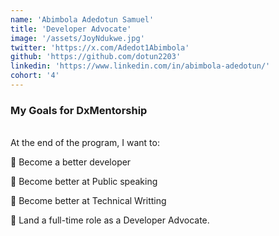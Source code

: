 ```yaml
---
name: 'Abimbola Adedotun Samuel'
title: 'Developer Advocate'
image: '/assets/JoyNdukwe.jpg'
twitter: 'https://x.com/Adedot1Abimbola'
github: 'https://github.com/dotun2203'
linkedin: 'https://www.linkedin.com/in/abimbola-adedotun/'
cohort: '4'
---
```


<div>
<h3>My Goals for DxMentorship</h3> <br/>
 At the end of the program, I want to: <br/>

📌 Become a better developer<br/>

📌 Become better at Public speaking <br/>

📌 Become better at Technical Writting <br/>

📌 Land a full-time role as a Developer Advocate.

</div>
